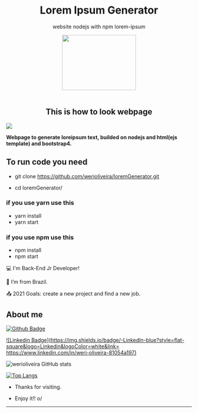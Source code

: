 <h1 align="center">Lorem Ipsum Generator</h1>
<p align="center">website nodejs with npm lorem-ipsum</p>
<div align="center">
<image width="200" height="150"src="https://media.istockphoto.com/vectors/nodejs-vector-logo-backend-programming-in-javascript-server-vector-id1195857274?k=20&m=1195857274&s=170667a&w=0&h=k8oHsv3ehrvhviozLlvhEjGHweiHU7hbBv7bHEkgUqc="></image>
</div><br>
	 <h2 align="center">This is how to look webpage</h2>
<image src="https://i.imgur.com/1hP3hu5.png">

**Webpage to generate loreipsum text, builded on nodejs and html(ejs template) and bootstrap4.** 

<h2>
To run code you need</h2>

- git clone https://github.com/werioliveira/loremGenerator.git

- cd loremGenerator/


<h3>if you use yarn use this</h3>

- yarn install
- yarn start

<h3>if you use npm use this</h3>

- npm install
- npm start


:computer: I'm Back-End Jr Developer!

:house_with_garden: I’m from Brazil.

:outbox_tray: 2021 Goals: create a new project and find a new job.

 

## About me

[![Github Badge](https://img.shields.io/badge/-Github-000?style=flat-square&logo=Github&logoColor=white&link=https://github.com/werioliveira)](https://github.com/werioliveira)

[![Linkedin Badge](https://img.shields.io/badge/-LinkedIn-blue?style=flat-square&logo=Linkedin&logoColor=white&link= https://www.linkedin.com/in/weri-oliveira-81054a197)]( https://www.linkedin.com/in/weri-oliveira-81054a197)

![werioliveira GitHub stats](https://github-readme-stats.vercel.app/api?username=werioliveira&show_icons=true&theme=tokyonight)

[![Top Langs](https://github-readme-stats.vercel.app/api/top-langs/?username=werioliveira&layout=compact)](https://github.com/werioliveira/github-readme-stats)


- Thanks for visiting.

- Enjoy it!! o/

----------------------------------------------------------------------------------